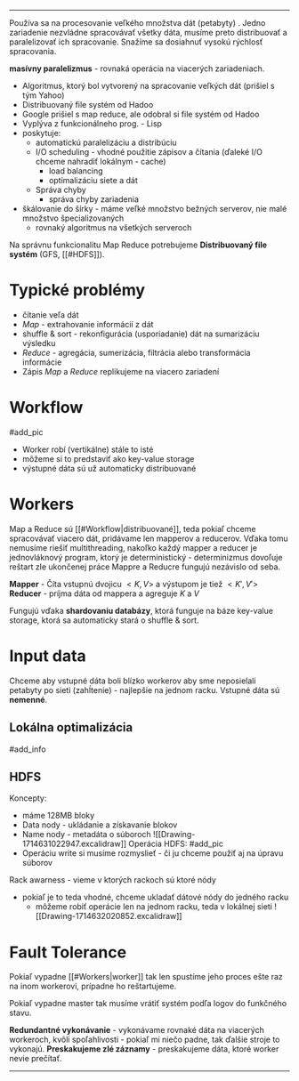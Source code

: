 *********************************
Používa sa na procesovanie veľkého množstva dát (petabyty) . Jedno zariadenie nezvládne spracovávať všetky dáta, musíme preto distribuovať a paralelizovať ich spracovanie. Snažíme sa dosiahnuť vysokú rýchlosť spracovania.

**masívny paralelizmus** - rovnaká operácia na viacerých zariadeniach. 

- Algoritmus, ktorý bol vytvorený na spracovanie veľkých dát (prišiel s tým Yahoo)
- Distribuovaný file systém od Hadoo
- Google prišiel s map reduce, ale odobral si file systém od Hadoo
- Vyplýva z funkcionálneho prog. - Lisp
- poskytuje:
	- automatickú paralelizáciu a distribúciu
	- I/O scheduling - vhodné použitie zápisov a čítania (ďaleké I/O chceme nahradiť lokálnym - cache)
		- load balancing
		- optimalizáciu siete a dát
	- Správa chyby
		- správa chyby zariadenia
- škálovanie do šírky - máme veľké množstvo bežných serverov, nie malé množstvo špecializovaných
	- rovnaký algoritmus na všetkých serveroch

Na správnu funkcionalitu Map Reduce potrebujeme **Distribuovaný file systém** (GFS, [[#HDFS]]).


# Typické problémy
- čítanie veľa dát
- *Map* - extrahovanie informácií z dát
- shuffle & sort - rekonfigurácia (usporiadanie) dát na sumarizáciu výsledku
- *Reduce* - agregácia, sumerizácia, filtrácia alebo transformácia informácie
- Zápis
*Map* a *Reduce* replikujeme na viacero zariadení

# Workflow
#add_pic
- Worker robí (vertikálne) stále to isté
- môžeme si to predstaviť ako key-value storage
- výstupné dáta sú už automaticky distribuované

# Workers
Map a Reduce sú [[#Workflow|distribuované]], teda pokiaľ chceme spracovávať viacero dát, pridávame len mapperov a reducerov.
Vďaka tomu nemusíme riešiť multithreading, nakoľko každý mapper a reducer je jednovláknový program, ktorý je deterministický - determinizmus dovoľuje reštart zle ukončenej práce
Mappre a Reducre fungujú nezávislo od seba.

**Mapper** - Číta vstupnú dvojicu $<K,V>$ a výstupom je tiež $<K',V'>$
**Reducer** - príjma dáta od mappera a agreguje $K$ a $V$

Fungujú vďaka **shardovaniu databázy**, ktorá funguje na báze key-value storage, ktorá sa automaticky stará o shuffle & sort.
# Input data
Chceme aby vstupné dáta boli blízko workerov aby sme neposielali petabyty po sieti (zahĺtenie) - najlepšie na jednom racku.
Vstupné dáta sú **nemenné**.

## Lokálna optimalizácia
#add_info 



## HDFS
Koncepty:
- máme 128MB bloky
- Data nody - ukládanie a získavanie blokov
- Name nody - metadáta o súboroch
![[Drawing-1714631022947.excalidraw]]
Operácia HDFS:
#add_pic 
- Operáciu write si musíme rozmyslieť - či ju chceme použiť aj na úpravu súborov

Rack awarness - vieme v ktorých rackoch sú ktoré nódy
- pokiaľ je to teda vhodné, chceme ukladať dátové nódy do jedného racku
	- môžeme robiť operácie len na jednom racku, teda v lokálnej sieti
![[Drawing-1714632020852.excalidraw]]

# Fault Tolerance
Pokiaľ vypadne [[#Workers|worker]] tak len spustíme jeho proces ešte raz na inom workerovi, prípadne ho reštartujeme.

Pokiaľ vypadne master tak musíme vrátiť systém podľa logov do funkčného stavu.

**Redundantné vykonávanie** - vykonávame rovnaké dáta na viacerých workeroch, kvôli spoľahlivosti - pokiaľ mi niečo padne, tak ďalšie stroje to vykonajú. 
**Preskakujeme zlé záznamy** - preskakujeme dáta, ktoré worker nevie prečítať.



*********************************